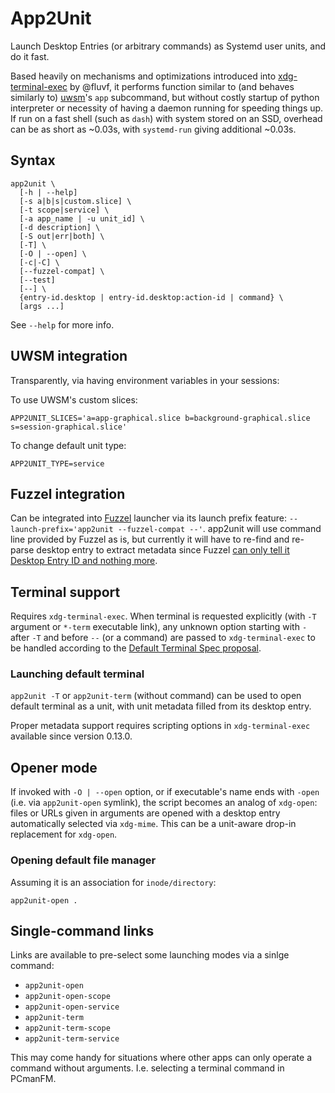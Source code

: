 # App2Unit

Launch Desktop Entries (or arbitrary commands) as Systemd user units, and do it
fast.

Based heavily on mechanisms and optimizations introduced into
[xdg-terminal-exec](../xdg-terminal-exec/) by @fluvf, it performs function
similar to (and behaves similarly to) [uwsm](../uwsm)'s `app` subcommand, but
without costly startup of python interpreter or necessity of having a daemon
running for speeding things up. If run on a fast shell (such as `dash`) with
system stored on an SSD, overhead can be as short as ~0.03s, with `systemd-run`
giving additional ~0.03s.

## Syntax

    app2unit \
      [-h | --help]
      [-s a|b|s|custom.slice] \
      [-t scope|service] \
      [-a app_name | -u unit_id] \
      [-d description] \
      [-S out|err|both] \
      [-T] \
      [-O | --open] \
      [-c|-C] \
      [--fuzzel-compat] \
      [--test]
      [--] \
      {entry-id.desktop | entry-id.desktop:action-id | command} \
      [args ...]

See `--help` for more info.

## UWSM integration

Transparently, via having environment variables in your sessions:

To use UWSM's custom slices:

    APP2UNIT_SLICES='a=app-graphical.slice b=background-graphical.slice s=session-graphical.slice'

To change default unit type:

    APP2UNIT_TYPE=service

## Fuzzel integration

Can be integrated into [Fuzzel](https://codeberg.org/dnkl/fuzzel/) launcher via
its launch prefix feature: `--launch-prefix='app2unit --fuzzel-compat --'`.
app2unit will use command line provided by Fuzzel as is, but currently it will
have to re-find and re-parse desktop entry to extract metadata since Fuzzel [can
only tell it Desktop Entry ID and nothing
more](https://codeberg.org/dnkl/fuzzel/issues/292).

## Terminal support

Requires `xdg-terminal-exec`. When terminal is requested explicitly (with `-T`
argument or `*-term` executable link), any unknown option starting with `-`
after `-T` and before `--` (or a command) are passed to `xdg-terminal-exec` to
be handled according to the
[Default Terminal Spec proposal](https://gitlab.freedesktop.org/terminal-wg/specifications/-/merge_requests/3).

### Launching default terminal

`app2unit -T` or `app2unit-term` (without command) can be used to open default
terminal as a unit, with unit metadata filled from its desktop entry.

Proper metadata support requires scripting options in `xdg-terminal-exec`
available since version 0.13.0.

## Opener mode

If invoked with `-O | --open` option, or if executable's name ends with
`-open` (i.e. via `app2unit-open` symlink), the script becomes an analog of
`xdg-open`: files or URLs given in arguments are opened with a desktop entry
automatically selected via `xdg-mime`. This can be a unit-aware drop-in
replacement for `xdg-open`.

### Opening default file manager

Assuming it is an association for `inode/directory`:

```
app2unit-open .
```

## Single-command links

Links are available to pre-select some launching modes via a sinlge command:

* `app2unit-open`
* `app2unit-open-scope`
* `app2unit-open-service`
* `app2unit-term`
* `app2unit-term-scope`
* `app2unit-term-service`

This may come handy for situations where other apps can only operate a command
without arguments. I.e. selecting a terminal command in PCmanFM.
